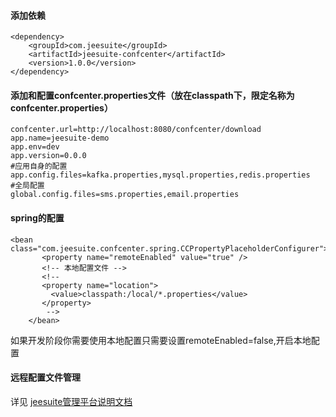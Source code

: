 #### 添加依赖
```
<dependency>
	<groupId>com.jeesuite</groupId>
	<artifactId>jeesuite-confcenter</artifactId>
	<version>1.0.0</version>
</dependency>
```
#### 添加和配置confcenter.properties文件（放在classpath下，限定名称为confcenter.properties）
```
confcenter.url=http://localhost:8080/confcenter/download
app.name=jeesuite-demo
app.env=dev
app.version=0.0.0
#应用自身的配置
app.config.files=kafka.properties,mysql.properties,redis.properties
#全局配置
global.config.files=sms.properties,email.properties
```
#### spring的配置
```
<bean class="com.jeesuite.confcenter.spring.CCPropertyPlaceholderConfigurer">
	   <property name="remoteEnabled" value="true" />
	   <!-- 本地配置文件 -->
	   <!-- 
	   <property name="location">
         <value>classpath:/local/*.properties</value>
       </property>
        -->
	</bean>
```
如果开发阶段你需要使用本地配置只需要设置remoteEnabled=false,开启本地配置

#### 远程配置文件管理
详见 [jeesuite管理平台说明文档](./admin.md)
